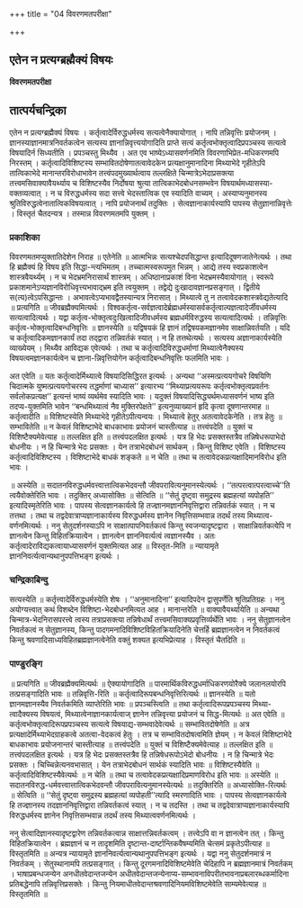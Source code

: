 +++
title = "04 विवरणमतपरीक्षा"

+++


## एतेन न प्रत्यग्ब्रह्मैक्यं विषयः

**विवरणमतपरीक्षा**

## **तात्पर्यचन्द्रिका**

एतेन न प्रत्यग्ब्रह्मैक्यं विषयः । कर्तृत्वादेर्विरुद्धधर्मस्य सत्यत्वेनैक्यायोगात् । नापि तन्निवृत्तिः प्रयोजनम् । ज्ञानस्याज्ञानमात्रनिवर्तकत्वेन सत्यस्य ज्ञानान्निवृत्त्ययोगादिति प्राप्ते सत्यं कर्तृत्वभोक्तृत्वादिप्रपञ्चस्य सत्यत्वे विषयादिर्न सिध्यतीति । प्रपञ्चस्तु मिथ्यैव । अत एव भाष्येऽध्यासवर्णनमिति विवरणाभिप्रेत-मधिकरणमपि निरस्तम् । कर्तृत्वादिविशिष्टस्य सम्भावितदोषेणातत्वावेदकेन प्रत्यक्षानुमानादिना मिथ्याभेदे गृहीतेऽपि तात्विकाभेदे मानान्तरविरोधाभावेन तत्त्वंपदमुख्यार्थत्वाय तल्लक्षिते चिन्मात्रेऽभेदाप्रसक्त्या तत्त्वमसिवाक्यावैयर्थ्याय च विशिष्टस्यैव निर्दोषया श्रुत्या तात्विकाभेदबोधनसम्भवेन विषयार्थमध्यासस्या-वक्तव्यत्वात् । न च विरुद्धधर्मस्य सदा सत्त्वे भेदस्तात्विक एव स्यादिति वाच्यम् । अस्याप्यनुमानस्य श्रुतिविरुद्धत्वेनातात्विकविषयत्वात् । नापि प्रयोजनार्थं तदुक्तिः । सेत्वज्ञानाकार्यस्यापि पापस्य सेतुज्ञानान्निवृत्तेः । विस्तृतं चैतदन्यत्र । तस्मान्न विवरणमतमपि युक्तम् ।

### **प्रकाशिका**

विवरणमतमप्युक्तातिदेशेन निराह ॥ एतेनेति ॥ आत्मभिन्नः सत्यश्चेदपसिद्धान्त इत्यादिदूषणजातेनेत्यर्थः । तथा हि ब्रह्मैक्यं हि विषय इति सिद्धा-न्त्यभिमतम् । तच्चात्मस्वरूपमुत भिन्नम् । आद्ये तस्य स्वप्रकाशत्वेन शास्त्रवैयर्थ्यम् । न च भेदभ्रमनिरासार्थं शास्त्रम् । अधिष्ठानाप्रकाशं विना भेदभ्रमस्यैवायोगात् । स्वरूपे प्रकाशमानेऽप्यज्ञानविरोधिवृत्त्यभावाद्भ्रम इति त्वयुक्तम् । तद्वेद्ये दुःखादावज्ञानप्रसङ्गात् । द्वितीये स(त्य)त्वेऽपसिद्धान्तः । अभावत्वेऽप्यभावद्वैतस्यान्यत्र निरासात् । मिथ्यात्वे तु न तत्वावेदकशास्त्रवेद्यतेत्यादि ॥ प्रत्यगिति ॥ जीवब्रह्मैक्यमित्यर्थः । विश्वकर्तृत्व-सर्वज्ञत्वादेर्ब्रह्मधर्मस्यासर्वकर्तृत्वाल्पज्ञत्वादेर्जीवधर्मस्य सत्यत्वादित्यर्थः । यद्वा कर्तृत्व-भोक्तृत्वदुःखित्वादिजीवधर्मस्य ब्रह्मधर्मविरुद्धस्य सत्यत्वादित्यर्थः । तन्निवृत्तिः कर्तृत्व-भोक्तृत्वादिबन्धनिवृत्तिः ॥ ज्ञानस्येति ॥ यद्विषयकं हि ज्ञानं तद्विषयकमज्ञानमेव साक्षान्निवर्तयति । यदि च कर्तृत्वादिकमज्ञानकार्यं तदा तद्द्वारा तन्निवर्तकं स्यात् । न हि तत्तथेत्यर्थः । सत्यस्य अज्ञानाकार्यस्येति व्याख्येयम् । मिथ्यैव आविद्यक एवेत्यर्थः । तथा च कर्तृत्वादिविरुद्धधर्माणां मिथ्यात्वेनैक्यस्य विषयत्वमज्ञानकार्यत्वेन च ज्ञाना-न्निवृत्तियोगेन कर्तृत्वादिबन्धनिवृत्तिः फलमिति भावः ।

अत एवेति ॥ यतः कर्तृत्वादेर्मिथ्यात्वे विषयादिसिद्धिरत इत्यर्थः । अन्यथा ‘‘अस्मत्प्रत्ययगोचरे विषयिणि चिदात्मके युष्मत्प्रत्ययगोचरस्य तद्धर्माणां चाध्यास’’ इत्यारभ्य ‘‘मिथ्याप्रत्ययरूपः कर्तृत्वभोक्तृत्वप्रवर्तनः सर्वलोकप्रत्यक्ष’’ इत्यन्तं भाष्यं व्यर्थमेव स्यादिति भावः । यदुक्तं विषयादिसिद्ध्यर्थमध्यासवर्णनं भाष्य इति तदप्य-युक्तमिति भावेन ‘‘बन्धमिथ्यात्वं नैव मुक्तिरपेक्षते’’ इत्यनुव्याख्यानं हृदि कृत्वा दूषणान्तरमाह ॥ कर्तृत्वादीति ॥ विशिष्टस्येति मिथ्याभेदे गृहीतेऽपीत्यन्वयः । मिथ्यात्वे हेतुर् अतत्वावेदकेनेति । तत्र हेतुः ॥ सम्भावितेति ॥ न केवलं विशिष्टाभेदे बाधकाभावः प्रयोजनं चास्तीत्याह ॥ तत्त्वंपदेति ॥ युक्तं च विशिष्टैक्यमेवेत्याह ॥ तल्लक्षित इति ॥ तत्त्वंपदलक्षित इत्यर्थः । यत्र हि भेदः प्रसक्तस्तत्रैव तन्निषेधरूपाभेदो बोधनीयः । न हि चिन्मात्रे भेदः प्रसक्तः । येन तत्राभेदबोधनं सार्थकम् । किन्तु विशिष्ट एवेति । विशिष्टस्य कर्तृत्वादिविशिष्टस्य । विशिष्टाभेदे बाधकं शङ्कते ॥ न चेति ॥ तथा च तत्वावेदकप्रत्यक्षादिमानविरोध इति भावः ।

॥ अस्येति ॥ सदातनविरुद्धधर्मवत्त्वात्तात्विकभेदवन्तौ जीवपरावित्यनुमानस्येत्यर्थः । ‘‘तत्परत्वात्परत्वाच्चे’’ति त्वयैवोक्तेरिति भावः । तदुक्तिर् अध्यासोक्तिः ॥ सेत्विति ॥ ‘‘सेतुं दृष्ट्वा समुद्रस्य ब्रह्महत्यां व्यपोहति’’ इत्यादिस्मृतेरिति भावः । पापस्य सेत्वज्ञानकार्यत्वे हि तज्ज्ञानमज्ञाननिवृत्तिद्वारा तन्निवर्तकं स्यात् । न च तत्तथा । तथा च तद्वदेवात्राप्यज्ञानाकार्यस्य विरुद्धधर्मस्य ज्ञानेन निवृत्तिसम्भवान्न तदर्थं तस्य मिथ्यात्व-वर्णनमित्यर्थः । ननु सेतुदर्शनस्याऽपि न साक्षात्पापनिवर्तकत्वं किन्तु स्वजन्यादृष्टद्वारा । साक्षान्निवर्तकत्वेपि न ज्ञानत्वेन किन्तु विहितक्रियात्वेन । ज्ञानत्वेन ज्ञाननिवर्त्यत्वं त्वज्ञानस्यैव । अतः कर्तृत्वादेराविद्यकत्वायाध्यासवर्णनं युक्तमित्यत आह ॥ विस्तृत-मिति ॥ न्यायामृते ज्ञाननिवर्त्यत्वान्यथानुपपत्तिभङ्ग इत्यर्थः ।

### **चन्द्रिकाबिन्दु**

सत्यस्येति ॥ कर्तृत्त्वादेर्विरुद्धधर्मस्येति शेषः । ‘‘अनुमानादिना’’ इत्यादिपदेन द्वासुपर्णेति श्रुतिप्रतिग्रहः । ननु अयोग्यत्त्वात् कथं विशब्देन विशिष्टा-भेदबोधनमित्यत आह । मानान्तरेति ॥ वाक्यावैयर्थ्यायेति ॥ अन्यथा चिन्मात्र-भेदनिरासपरत्त्वे त्वस्य तत्राप्रसक्त्या तन्निषेधार्थं तत्त्वमसिवाक्यप्रवृत्तिर्व्यर्थेति भावः । ननु सेतुज्ञानत्वेन निवर्तकत्वं न सेतुज्ञानस्य, किन्तु पादगमनादिविशिष्टविहितक्रियादिनेति चेत्तर्हि ब्रह्मज्ञानत्वेन न निवर्तकत्वं किन्तु श्रवणादिसाध्यविहितब्रह्मज्ञानत्वेनेति वक्तुं शक्यत इत्यभिप्रेत्याह । विस्तृतं चैतदिति ॥

### **पाण्डुरङ्गि**

॥ प्रत्यगिति ॥ जीवब्रह्मैक्यमित्यर्थः ॥ ऐक्यायोगादिति ॥ पारमार्थिकविरुद्धधर्माधिकरणयोरैक्ये जलानलयोरपि तत्प्रसङ्गादिति भावः ॥ तन्निवृत्ति-रिति ॥ कर्तृत्वादिरूपबन्धनिवृत्तिरित्यर्थः ॥ ज्ञानस्येति ॥ यतो ज्ञानमज्ञानस्यैव निवर्तकमिति व्याप्तेरिति भावः ॥ प्रपञ्चस्त्विति ॥ तथा कर्तृत्वादिरूपप्रपञ्चस्य मिथ्या-त्वादैक्यस्य विषयत्वं, मिथ्यात्वेनाज्ञानकार्यत्वाज् ज्ञानेन तन्निवृत्त्या प्रयोजनं च सिद्ध-मित्यर्थः ॥ अत एवेति ॥ कर्तृत्वभोक्तृत्वादिरूपप्रपञ्चस्य सत्यत्वे विषयाद्य-सम्भवादेवेत्यर्थः ॥ सम्भावितदोषेणेति ॥ अत्र प्रत्यक्षादेर्मिथ्याभेदग्राहकत्वे अतत्वा-वेदकत्वं हेतुः । तत्र च सम्भावितदोषत्वमिति ज्ञेयम् । न केवलं विशिष्टाभेदे बाधकाभावः प्रयोजनान्तरं चास्तीत्याह ॥ तत्त्वंपदेति ॥ युक्तं च विशिष्टैक्यमेवेत्याह ॥ तल्लक्षित इति ॥ तत्त्वंपदलक्षित इत्यर्थः । यत्र हि भेदः प्रसक्तस्तत्रैव हि तन्निषेधरूपोऽभेदो बोधनीयः । न हि चिन्मात्रे भेदः प्रसक्तः । चिच्चिन्नेत्यनवभासात् । येन तत्राभेदबोधनं सार्थकं स्यादिति भावः ॥ विशिष्टस्यैवेति ॥ कर्तृत्वादिविशिष्टस्यैवेत्यर्थः ॥ न चेति ॥ तथा च तत्वावेदकप्रत्यक्षादिप्रमाणविरोध इति भावः ॥ अस्येति ॥ सदातनविरुद्ध-धर्मवत्त्वात्तात्विकभेदवन्तौ जीवपरावित्यनुमानस्येत्यर्थः ॥ तदुक्तिरिति ॥ अध्यासोक्ति-रित्यर्थः ॥ सेत्विति ॥ ‘‘सेतुं दृष्ट्वा समुद्रस्य ब्रह्महत्यां व्यपोहती’’त्यादि स्मरणादिति भावः । पापस्य सेत्वज्ञानकार्यत्वे हि तज्ज्ञानस्य तदज्ञाननिवृत्तिद्वारा तन्निवर्तकत्वं स्यात् । न च तदस्ति । तथा च तद्वदेवात्राप्यज्ञानाकार्यस्यापि विरुद्धधर्मस्य ज्ञानेन निवृत्तिसम्भवान्न तदर्थं तस्य मिथ्यात्ववर्णनमित्यर्थः ।

ननु सेत्वादिज्ञानस्यादृष्टद्वारेण तन्निवर्तकत्वान्न साक्षात्तन्निवर्तकत्वम् । तत्त्वेऽपि वा न ज्ञानत्वेन तत् । किन्तु विहितक्रियात्वेन । ब्रह्मज्ञानं च न तादृशमिति दृष्टान्त-दार्ष्टान्तिकवैषम्यमिति चेत्समं प्रकृतेऽपीत्याह ॥ विस्तृतमिति ॥ अन्यत्र न्यायामृते ज्ञाननिवर्त्यत्वान्यथानुपपत्तिभङ्ग इत्यर्थः । यद्वा ननु सेतुदर्शनमात्रं न निवर्तकम् । सेतुस्थानामपि तत्प्रसङ्गात् । किन्तु दूरगमनादिविशिष्टमेवेति चेदिहापि न ब्रह्मज्ञानमात्रं निवर्तकम् । भाषाप्रबन्धजन्येन अनधीतवेदान्तजन्येन अधीतवेदान्तजन्येनाप्य-सम्भावनाविपरीतभावनाप्रबलारब्धकर्मादिना प्रतिबद्धेनापि तन्निवृत्तिप्रसक्तेः । किन्तु नियमाधीतवेदान्तश्रवणादिनियमविशिष्टमेवेति साम्यमेवेत्याह ॥ विस्तृतमिति ॥

